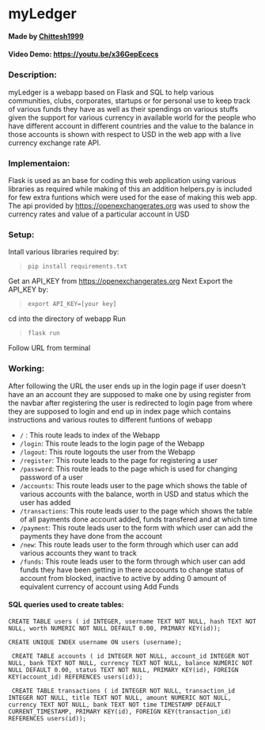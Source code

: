 # myLedger

#### Made by [Chittesh1999](https://github.com/Chittesh1999)

#### Video Demo: https://youtu.be/x36GepEcecs

### Description:
myLedger is a webapp based on Flask and SQL to help various communities, clubs, corporates, startups or for personal use to keep track of various funds they have as well as their spendings on various stuffs given the support for various currency in available world for the people who have different account in different countries and the value to the balance in those accounts is shown with respect to USD in the web app with a live currency exchange rate API.

### Implementaion:
Flask is used as an base for coding this web application using various libraries as required while making of this an addition helpers.py is included for few extra funtions which were used for the ease of making this web app. The api provided by https://openexchangerates.org was used to show the currency rates and value of a particular account in USD

### Setup:
Intall various libraries required by:
> `pip install requirements.txt`

Get an API_KEY from https://openexchangerates.org
Next Export the API_KEY by:
> `export API_KEY=[your key]`

cd into the directory of webapp
Run
> `flask run` 

Follow URL from terminal

### Working:
After following the URL the user ends up in the login page if user doesn't have an an account they are supposed to make one by using register from the navbar after registering the user is redirected to login page from where they are supposed to login and end up in index page which contains instructions and various routes to different funtions of webapp

- `/` : This route leads to index of the Webapp
- `/login`: This route leads to the login page of the Webapp
- `/logout`: This route logouts the user from the Webapp
- `/register`: This route leads to the page for registering a user
- `/password`: This route leads to the page which is used for changing password of a user
- `/accounts`: This route leads user to the page which shows the table of various accounts with the balance, worth in USD and status which the user has added 
- `/transactions`: This route leads user to the page which shows the table of all payments done account added, funds transfered and at which time
- `/payment`: This route leads user to the form with which user can add the payments they have done from the account
- `/new`: This route leads user to the form through which user can add various accounts they want to track 
- `/funds`: This route leads user to the form through which user can add funds they have been getting in there accoounts to change status of account from blocked, inactive to active by adding 0 amount of equivalent currency of account using Add Funds

#### SQL queries used to create tables:

` CREATE TABLE users (
id INTEGER,
username TEXT NOT NULL,
hash TEXT NOT NULL,
worth NUMERIC NOT NULL DEFAULT 0.00,
PRIMARY KEY(id)); `
 
` CREATE UNIQUE INDEX username ON users (username); `

` CREATE TABLE accounts (
id INTEGER NOT NULL,
account_id INTEGER NOT NULL,
bank TEXT NOT NULL,
currency TEXT NOT NULL,
balance NUMERIC NOT NULL DEFAULT 0.00,
status TEXT NOT NULL,
PRIMARY KEY(id),
FOREIGN KEY(account_id) REFERENCES users(id));`

` CREATE TABLE transactions (
id INTEGER NOT NULL,
transaction_id INTEGER NOT NULL,
title TEXT NOT NULL,
amount NUMERIC NOT NULL,
currency TEXT NOT NULL,
bank TEXT NOT
time TIMESTAMP DEFAULT CURRENT_TIMESTAMP,
PRIMARY KEY(id),
FOREIGN KEY(transaction_id) REFERENCES users(id));`